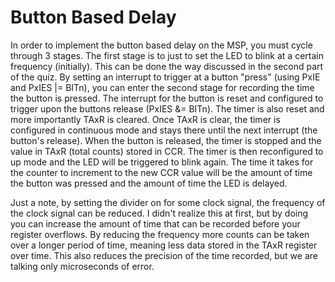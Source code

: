 # Button Based Delay

In order to implement the button based delay on the MSP, you must cycle through 3 stages. The first stage is to just to set the LED to blink at a certain frequency (initially). This can be done the way discussed in the second part of the quiz. By setting an interrupt to trigger at a button "press" (using PxIE and PxIES |= BITn), you can enter the second stage for recording the time the button is pressed. The interrupt for the button is reset and configured to trigger upon the buttons release (PxIES &= BITn). The timer is also reset and more importantly TAxR is cleared. Once TAxR is clear, the timer is configured in continuous mode and stays there until the next interrupt 
(the button's release). When the button is released, the timer is stopped and the value in TAxR (total counts) stored in CCR. The timer is then reconfigured to up mode and the LED will be triggered to blink again. The time it takes for the counter to increment to the new CCR value will be the amount of time the button was pressed and the amount of time the LED is delayed. 

Just a note, by setting the divider on for some clock signal, the frequency of the clock signal can be reduced. I didn't realize this at first, but by doing you can increase the amount of time that can be recorded before your register overflows. By reducing the frequency more counts can be taken over a longer period of time, meaning less data stored in the TAxR register over time. This also reduces the precision of the time recorded, but we are talking only microseconds of error.  
